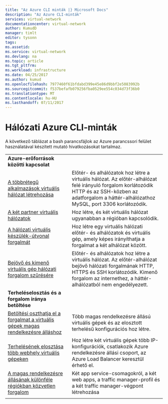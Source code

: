 ```yaml
---
title: "Az Azure CLI minták |} Microsoft Docs"
description: "Az Azure CLI-minták"
services: virtual-network
documentationcenter: virtual-network
author: KumudD
manager: timlt
editor: tysonn
tags: 
ms.assetid: 
ms.service: virtual-network
ms.devlang: na
ms.topic: article
ms.tgt_pltfrm: 
ms.workload: infrastructure
ms.date: 04/25/2017
ms.author: kumud
ms.openlocfilehash: 7977460f61bfdabd399e45e86d9bbf2e5083992b
ms.sourcegitcommit: f537befafb079256fba0529ee554c034d73f36b0
ms.translationtype: MT
ms.contentlocale: hu-HU
ms.lasthandoff: 07/11/2017
---
```

# <a name="azure-cli-samples-for-networking"></a>Hálózati Azure CLI-minták

A következő táblázat a bash parancsfájlok az Azure parancssori felület használatával készített mutató hivatkozásokat tartalmaz.

| | |
|-|-|
|**Azure-erőforrások közötti kapcsolat**||
| [A többrétegű alkalmazások virtuális hálózat létrehozása](./scripts/virtual-network-cli-sample-multi-tier-application.md?toc=%2fazure%2fnetworking%2ftoc.json) | Előtér- és alhálózatok hoz létre a virtuális hálózat. Az előtér-alhálózat felé irányuló forgalom korlátozódik HTTP és az SSH-közben az adatforgalom a háttér-alhálózathoz MySQL, port 3306 korlátozódik. |
| [A két partner virtuális hálózatok](./scripts/virtual-network-cli-sample-peer-two-virtual-networks.md?toc=%2fazure%2fnetworking%2ftoc.json) | Hoz létre, és két virtuális hálózat ugyanabban a régióban kapcsolódik. |
| [A hálózati virtuális készülék-útvonal forgalmát](./scripts/virtual-network-cli-sample-route-traffic-through-nva.md?toc=%2fazure%2fnetworking%2ftoc.json) | Hoz létre egy virtuális hálózati előtér- és alhálózatok és virtuális gép, amely képes irányíthatja a forgalmat a két alhálózat között. |
| [Bejövő és kimenő virtuális gép hálózati forgalom szűrésére](./scripts/virtual-network-filter-network-traffic.md?toc=%2fazure%2fnetworking%2ftoc.json) | Előtér- és alhálózatok hoz létre a virtuális hálózat. Az előtér-alhálózat bejövő hálózati forgalmának HTTP, HTTPS és SSH korlátozódik. Kimenő forgalom az internethez, a háttér-alhálózatból nem engedélyezett. |
|**Terheléselosztás és a forgalom iránya betöltése**||
| [Betöltési oszthatja el a forgalmat a virtuális gépek magas rendelkezésre álláshoz](./scripts/load-balancer-linux-cli-sample-nlb.md?toc=%2fazure%2fnetworking%2ftoc.json) | Több magas rendelkezésre állású virtuális gépek és az elosztott terhelésű konfigurációs hoz létre. |
| [Terhelésének elosztása több webhely virtuális gépeken](./scripts/load-balancer-linux-cli-load-balance-multiple-websites-vm.md?toc=%2fazure%2fnetworking%2ftoc.json) | Hoz létre két virtuális gépek több IP-konfigurációk, csatlakozik Azure rendelkezésre állási csoport, az Azure Load Balancer keresztül érhető el. |
| [A magas rendelkezésre állásának különféle régiókban közvetlen forgalom](./scripts/traffic-manager-cli-websites-high-availability.md?toc=%2fazure%2fnetworking%2ftoc.json) |  Két app service-csomagokról, a két web apps, a traffic manager-profil és a két traffic manager-végpont létrehozása |
| | |
